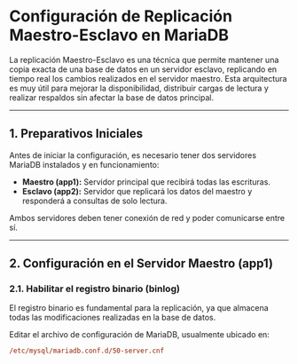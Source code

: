 # Configuración de Replicación Maestro-Esclavo en MariaDB

La replicación Maestro-Esclavo es una técnica que permite mantener una copia exacta de una base de datos en un servidor esclavo, replicando en tiempo real los cambios realizados en el servidor maestro. Esta arquitectura es muy útil para mejorar la disponibilidad, distribuir cargas de lectura y realizar respaldos sin afectar la base de datos principal.

---

## 1. Preparativos Iniciales

Antes de iniciar la configuración, es necesario tener dos servidores MariaDB instalados y en funcionamiento: 

- **Maestro (app1):** Servidor principal que recibirá todas las escrituras.
- **Esclavo (app2):** Servidor que replicará los datos del maestro y responderá a consultas de solo lectura.

Ambos servidores deben tener conexión de red y poder comunicarse entre sí.

---

## 2. Configuración en el Servidor Maestro (app1)

### 2.1. Habilitar el registro binario (binlog)

El registro binario es fundamental para la replicación, ya que almacena todas las modificaciones realizadas en la base de datos.

Editar el archivo de configuración de MariaDB, usualmente ubicado en:

```ini
/etc/mysql/mariadb.conf.d/50-server.cnf